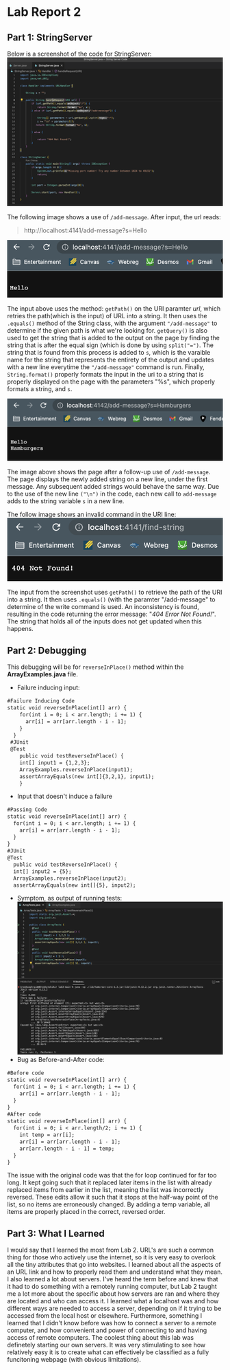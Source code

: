 # Lab Report 2

## Part 1: StringServer 

Below is a screenshot of the code for StringServer:
![Image](lab2image1.png)

The following image shows a use of `/add-message`. After input, the url reads: 
> http://localhost:4141/add-message?s=Hello

![Image](lab2image2.png)

The input above uses the method: `getPath()` on the URI paramter *url*, which retries the path(which is the input) of URL into a string. It then uses the `.equals()` method of the String class, with the argument `"/add-message"` to determine if the given path is what we're looking for. `getQuery()` is also used to get the string that is added to the output on the page by finding the string that is after the equal sign (which is done by using `split("=")`. The string that is found from this process is added to `s`, which is the varaible name for the string that represents the entirety of the output and updates with a new line everytime the `"/add-message"` command is run. Finally, `String.format()` properly formats the input in the uri to a string that is properly displayed on the page with the parameters "%s", which properly formats a string, and `s`.

![Image](lab2image5.png)

The image above shows the page after a follow-up use of `/add-message`. The page displays the newly added string on a new line, under the first message. Any subsequent added strings would behave the same way. Due to the use of the new line `("\n")` in the code, each new call to `add-message` adds to the string variable `s` in a new line.

The follow image shows an invalid command in the URI line:
![Image](lab2image3.png)

The input from the screenshot uses `getPath()` to retrieve the path of the URI into a string. It then uses `.equals()` (with the paramter "/add-message" to determine of the write command is used. An inconsistency is found, resulting in the code returning the error message: "*404 Error Not Found!*". The string that holds all of the inputs does not get updated when this happens.

## Part 2: Debugging

This debugging will be for `reverseInPlace()` method within the **ArrayExamples.java** file.

* Failure inducing input:
```
#Failure Inducing Code
static void reverseInPlace(int[] arr) {
    for(int i = 0; i < arr.length; i += 1) {
      arr[i] = arr[arr.length - i - 1];
    }
  }
 #JUnit
 @Test 
	public void testReverseInPlace() {
    int[] input1 = {1,2,3};
    ArrayExamples.reverseInPlace(input1);
    assertArrayEquals(new int[]{3,2,1}, input1);
	}
  ```
  * Input that doesn't induce a failure
  ```
  #Passing Code
static void reverseInPlace(int[] arr) {
    for(int i = 0; i < arr.length; i += 1) {
      arr[i] = arr[arr.length - i - 1];
    }
  }
 #JUnit
 @Test 
	public void testReverseInPlace() {
    int[] input2 = {5};
    ArrayExamples.reverseInPlace(input2);
    assertArrayEquals(new int[]{5}, input2);
   ```
  * Symptom, as output of running tests:
  ![Image](lab2image4.png)
  * Bug as Before-and-After code:
  ```
  #Before code
  static void reverseInPlace(int[] arr) {
    for(int i = 0; i < arr.length; i += 1) {
      arr[i] = arr[arr.length - i - 1];
    }
  }
  #After code
  static void reverseInPlace(int[] arr) {
    for(int i = 0; i < arr.length/2; i += 1) {
      int temp = arr[i];
      arr[i] = arr[arr.length - i - 1];
      arr[arr.length - i - 1] = temp;
    }
  }
  ```
  
  The issue with the original code was that the for loop continued for far too long. It kept going such that it replaced later items in the list with already replaced items from earlier in the list, meaning the list was incorrectly reversed. These edits allow it such that it stops at the half-way point of the list, so no items are erroneously changed. By adding a temp variable, all items are properly placed in the correct, reversed order. 
  
  
 ## Part 3: What I Learned
 
 I would say that I learned the most from Lab 2. URL's are such a common thing for those who actively use the internet, so it is very easy to overlook all the tiny attributes that go into websites. I learned about all the aspects of an URL link and how to properly read them and understand what they mean. I also learned a lot about servers. I've heard the term before and knew that it had to do something with a remotely running computer, but Lab 2 taught me a lot more about the specific about how servers are ran and where they are located and who can access it. I learned what a localhost was and how different ways are needed to access a server, depending on if it trying to be accessed from the local host or elsewhere. Furthermore, something I learned that I didn't know before was how to connect a server to a remote computer, and how convenient and power of connecting to and having access of remote computers. The coolest thing about this lab was definetely starting our own servers. It was very stimulating to see how relatively easy it is to create what can effectively be classified as a fully funcitoning webpage (with obvious limitations). 





